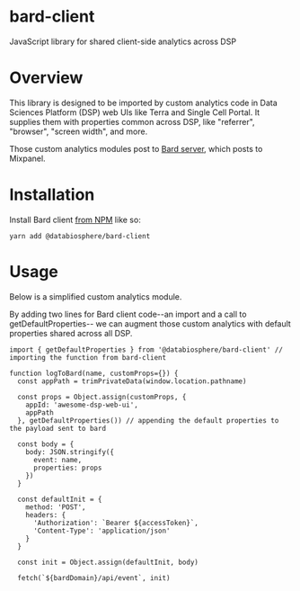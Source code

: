 # bard-client
JavaScript library for shared client-side analytics across DSP

# Overview

This library is designed to be imported by custom analytics code in Data
Sciences Platform (DSP) web UIs like Terra and Single Cell Portal.  It supplies
them with properties common across DSP, like "referrer", "browser",
"screen width", and more.

Those custom analytics modules post to
[Bard server](https://github.com/DataBiosphere/bard), which posts to Mixpanel.

# Installation

Install Bard client [from NPM](https://www.npmjs.com/package/@databiosphere/bard-client) like so:

```
yarn add @databiosphere/bard-client
```

# Usage

Below is a simplified custom analytics module.

By adding two lines for Bard client code--an import and a call to getDefaultProperties-- we can augment those custom
analytics with default properties shared across all DSP.

```
import { getDefaultProperties } from '@databiosphere/bard-client' // importing the function from bard-client

function logToBard(name, customProps={}) {
  const appPath = trimPrivateData(window.location.pathname)

  const props = Object.assign(customProps, {
    appId: 'awesome-dsp-web-ui',
    appPath
  }, getDefaultProperties()) // appending the default properties to the payload sent to bard

  const body = {
    body: JSON.stringify({
      event: name,
      properties: props
    })
  }

  const defaultInit = {
    method: 'POST',
    headers: {
      'Authorization': `Bearer ${accessToken}`,
      'Content-Type': 'application/json'
    }
  }

  const init = Object.assign(defaultInit, body)

  fetch(`${bardDomain}/api/event`, init)

```

